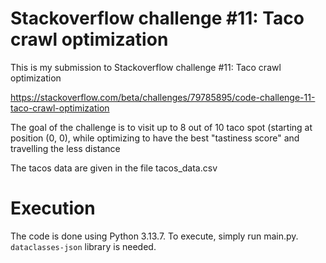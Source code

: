 # Stackoverflow challenge #11: Taco crawl optimization

This is my submission to Stackoverflow challenge #11: Taco crawl optimization

https://stackoverflow.com/beta/challenges/79785895/code-challenge-11-taco-crawl-optimization

The goal of the challenge is to visit up to 8 out of 10 taco spot (starting at position (0, 0), while optimizing to have the best "tastiness score" and travelling the less distance

The tacos data are given in the file tacos_data.csv

# Execution
The code is done using Python 3.13.7. To execute, simply run main.py. ``dataclasses-json`` library is needed.